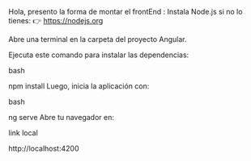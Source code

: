 Hola, presento la forma de montar el frontEnd :
Instala Node.js si no lo tienes:
👉 https://nodejs.org

Abre una terminal en la carpeta del proyecto Angular.

Ejecuta este comando para instalar las dependencias:

bash
 
npm install
Luego, inicia la aplicación con:

bash
 
ng serve
Abre tu navegador en:

link local
 
http://localhost:4200

